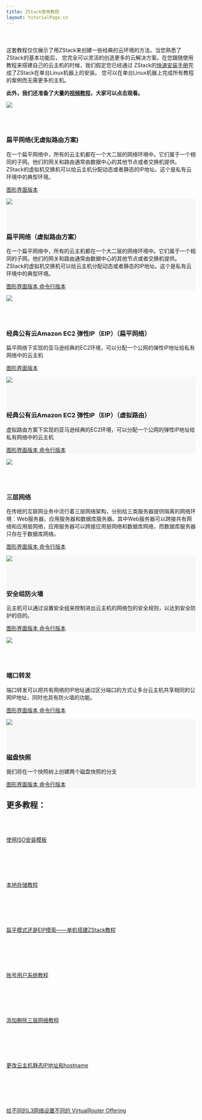 ```yaml
---
title: ZStack使用教程
layout: tutorialPage.cn
---
```


<div>
  <div class="container">
    <div class="row" style="padding-top: 25px">
      <p>
      这套教程仅仅展示了用ZStack来创建一些经典的云环境的方法。当您熟悉了ZStack的基本功能后，
      您完全可以灵活的创造更多的云解决方案。在您跟随使用教程来搭建自己的云主机的时候，我们假定您已经通过
      ZStack的<a href="../installation/index.html">快速安装手册</a>完成了ZStack在单台Linux机器上的安装。
      您可以在单台Linux机器上完成所有教程的案例而无需更多的主机。
      </p>
      <p>
      <b>此外，我们还准备了大量的<a href="http://so.iqiyi.com/so/q_zstack?source=input&sr=1026211706497">视频教程</a>，大家可以点击观看。</b>
      </p>
    </div>
    <div class="container">
      <div class="row">
        <div class="col-sm-6">
          <img class="img-responsive" src="/images/flat_network.png">
        </div>
        <div class="col-sm-6" style="padding-top: 50px">
          <h3>扁平网络(无虚拟路由方案)</h3>
          <p>在一个扁平网络中，所有的云主机都在一个大二层的网络环境中。它们属于一个相同的子网。他们的网关和路由通常由数据中心的其他节点或者交换机提供。ZStack的虚拟机交换机可以给云主机分配动态或者静态的IP地址。这个是私有云环境中的典型环境。</p>
          <p>
            <a href="flat-network-ui-no-vr.html" class="btn btn-primary" role="button">
              图形界面版本
            </a>
            <!--<a href="" class="btn btn-default" role="button">
              命令行版本
            </a>-->
          </p>
        </div>
      </div>
    </div>
  </div>
</div>

<div  style="background: #f7f7f7">
  <div class="container">
    <div class="row">
      <div class="col-sm-6">
        <img class="img-responsive" src="/images/flat_network.png">
      </div>
      <div class="col-sm-6" style="padding-top: 50px">
        <h3>扁平网络（虚拟路由方案）</h3>
        <p>在一个扁平网络中，所有的云主机都在一个大二层的网络环境中。它们属于一个相同的子网。他们的网关和路由通常由数据中心的其他节点或者交换机提供。ZStack的虚拟机交换机可以给云主机分配动态或者静态的IP地址。这个是私有云环境中的典型环境。</p>
        <p>
          <a href="flat-network-ui.html" class="btn btn-primary" role="button">
            图形界面版本
          </a>
          <a href="flat-network-cli.html" class="btn btn-default" role="button">
            命令行版本
          </a>
        </p>
      </div>
    </div>
  </div>
</div>

<div>
  <div class="container">
    <div class="row">
      <div class="col-sm-6">
        <img class="img-responsive" src="/images/eip.png">
      </div>
      <div class="col-sm-6" style="padding-top: 50px">
        <h3>经典公有云Amazon EC2 弹性IP（EIP）（扁平网络）</h3>
        <p>扁平网络下实现的亚马逊经典的EC2环境，可以分配一个公网的弹性IP地址给私有网络中的云主机</p>
        <p>
          <a href="flat-ec2-ui.cn.html" class="btn btn-primary" role="button">
            图形界面版本
          </a>
        </p>
      </div>
    </div>
  </div>
</div>

<div  style="background: #f7f7f7">
  <div class="container">
    <div class="row">
      <div class="col-sm-6">
        <img class="img-responsive" src="/images/eip.png">
      </div>
      <div class="col-sm-6" style="padding-top: 50px">
        <h3>经典公有云Amazon EC2 弹性IP（EIP）（虚拟路由）</h3>
        <p>虚拟路由方案下实现的亚马逊经典的EC2环境，可以分配一个公网的弹性IP地址给私有网络中的云主机</p>
        <p>
          <a href="ec2-ui.html" class="btn btn-primary" role="button">
            图形界面版本
          </a>
          <a href="ec2-cli.html" class="btn btn-default" role="button">
            命令行版本
          </a>
        </p>
      </div>
    </div>
  </div>
</div>
<div>
  <div class="container">
    <div class="row">
      <div class="col-sm-6">
        <img class="img-responsive" src="/images/tier_3_networks.png">
      </div>
      <div class="col-sm-6" style="padding-top: 50px">
        <h3>三层网络</h3>
        <p>在传统的互联网业务中流行着三层网络架构，分别给三类服务器提供隔离的网络环境：Web服务器，应用服务器和数据库服务器。其中Web服务器可以跨接共有网络和应用层网络，应用服务器可以跨接应用层网络和数据库网络，而数据库服务器只存在于数据库网络。</p>
        <p>
          <a href="three-tiered-ui.html" class="btn btn-primary" role="button">
            图形界面版本
          </a>
          <a href="three-tiered-cli.html" class="btn btn-default" role="button">
            命令行版本
          </a>
        </p>
      </div>
    </div>
  </div>
</div>

<div  style="background: #f7f7f7">
  <div class="container">
    <div class="row">
      <div class="col-sm-6">
        <img class="img-responsive" src="/images/flat_network_with_security_group.png">
      </div>
      <div class="col-sm-6" style="padding-top: 50px">
        <h3>安全组防火墙</h3>
        <p>云主机可以通过设置安全组来控制进出云主机的网络包的安全规则，以达到安全防护的目的。</p>
        <p>
          <a href="security-group-ui.html" class="btn btn-primary" role="button">
            图形界面版本
          </a>
          <a href="security-group-cli.html" class="btn btn-default" role="button">
            命令行版本
          </a>
        </p>
      </div>
    </div>
  </div>
</div>

<div>
  <div class="container">
    <div class="row">
      <div class="col-sm-6">
        <img class="img-responsive" src="/images/port_forwarding.png">
      </div>
      <div class="col-sm-6" style="padding-top: 50px">
        <h3>端口转发</h3>
        <p>端口转发可以把共有网络的IP地址通过区分端口的方式让多台云主机共享相同的公网IP地址，同时也具有防火墙的功能。</p>
        <p>
          <a href="elastic-port-forwarding-ui.html" class="btn btn-primary" role="button">
            图形界面版本
          </a>
          <a href="elastic-port-forwarding-cli.html" class="btn btn-default" role="button">
            命令行版本
          </a>
        </p>
      </div>
    </div>
  </div>
</div>

<div  style="background: #f7f7f7">
  <div class="container">
    <div class="row">
      <div class="col-sm-6">
        <img class="img-responsive" src="/images/snapshot.png">
      </div>
      <div class="col-sm-6" style="padding-top: 50px">
        <h3>磁盘快照</h3>
        <p>我们将在一个快照树上创建两个磁盘快照的分支</p>
        <p>
          <a href="snapshot-ui.html" class="btn btn-primary" role="button">
            图形界面版本
          </a>
          <a href="snapshot-cli.html" class="btn btn-default" role="button">
            命令行版本
          </a>
        </p>
      </div>
    </div>
  </div>
</div>

<div>
  <div class="container">
    <div class="row">
      <h2>更多教程：</h2>
      <div class="col-sm-3" style="padding-top: 50px; padding-bottom: 50px">
          <a href=/cn_blog/install-image-by-iso.html>使用ISO安装模板</a>
      </div>
      <div class="col-sm-3" style="padding-top: 50px; padding-bottom: 50px">
          <a href=/cn_blog/local-stroage-tutorials.html>本地存储教程</a>
      </div>
      <div class="col-sm-3" style="padding-top: 50px; padding-bottom: 50px">
          <a href=/cn_blog/build-zstack-network-on-single-machine.html>扁平模式还是EIP摸索——单机搭建ZStack教程</a>
      </div>
      <div class="col-sm-3" style="padding-top: 50px; padding-bottom: 50px">
          <a href=/cn_blog/zstack-account-user-tutorials.html>账号用户系统教程</a>
      </div>
    </div>
    <div class="row">
      <div class="col-sm-3" style="padding-top: 50px; padding-bottom: 50px">
          <a href=/cn_blog/attach-detach-l3-tutorials.html>添加删除三层网络教程</a>
      </div>
      <div class="col-sm-3" style="padding-top: 50px; padding-bottom: 50px">
          <a href=/cn_blog/update-system-tags-by-delete-add.html>更改云主机静态IP地址和hostname</a>
      </div>
      <div class="col-sm-3" style="padding-top: 50px; padding-bottom: 50px">
          <a href=/cn_blog/assign_vr_offering_for_different_l3.html>给不同的L3网络设置不同的 VirtualRouter Offering</a>
      </div>
    </div>
  </div>
</div>


